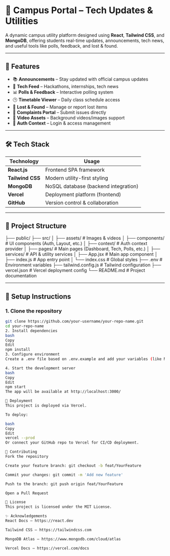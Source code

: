 # 📢 Campus Portal – Tech Updates & Utilities

A dynamic campus utility platform designed using **React**, **Tailwind CSS**, and **MongoDB**, offering students real-time updates, announcements, tech news, and useful tools like polls, feedback, and lost & found.

---

## 🚀 Features

- 📚 **Announcements** – Stay updated with official campus updates  
- 🧠 **Tech Feed** – Hackathons, internships, tech news  
- 📊 **Polls & Feedback** – Interactive polling system  
- 🕒 **Timetable Viewer** – Daily class schedule access  
- 🎒 **Lost & Found** – Manage or report lost items  
- 🧾 **Complaints Portal** – Submit issues directly  
- 🎥 **Video Assets** – Background videos/images support  
- 🔐 **Auth Context** – Login & access management  

---

## 🛠️ Tech Stack

| Technology       | Usage                               |
|------------------|--------------------------------------|
| **React.js**     | Frontend SPA framework               |
| **Tailwind CSS** | Modern utility-first styling         |
| **MongoDB**      | NoSQL database (backend integration) |
| **Vercel**       | Deployment platform (frontend)       |
| **GitHub**       | Version control & collaboration      |

---

## 📁 Project Structure

├── public/
├── src/
│ ├── assets/ # Images & videos
│ ├── components/ # UI components (Auth, Layout, etc.)
│ ├── context/ # Auth context provider
│ ├── pages/ # Main pages (Dashboard, Tech, Polls, etc.)
│ ├── services/ # API & utility services
│ ├── App.jsx # Main app component
│ ├── index.js # App entry point
│ └── index.css # Global styles
├── .env # Environment variables
├── tailwind.config.js # Tailwind configuration
├── vercel.json # Vercel deployment config
└── README.md # Project documentation

---

## 🔧 Setup Instructions

### 1. Clone the repository

```bash
git clone https://github.com/your-username/your-repo-name.git
cd your-repo-name
2. Install dependencies
bash
Copy
Edit
npm install
3. Configure environment
Create a .env file based on .env.example and add your variables (like MongoDB URI, etc).

4. Start the development server
bash
Copy
Edit
npm start
The app will be available at http://localhost:3000/

🚀 Deployment
This project is deployed via Vercel.

To deploy:

bash
Copy
Edit
vercel --prod
Or connect your GitHub repo to Vercel for CI/CD deployment.

🤝 Contributing
Fork the repository

Create your feature branch: git checkout -b feat/YourFeature

Commit your changes: git commit -m 'Add new feature'

Push to the branch: git push origin feat/YourFeature

Open a Pull Request

📄 License
This project is licensed under the MIT License.

✨ Acknowledgements
React Docs – https://react.dev

Tailwind CSS – https://tailwindcss.com

MongoDB Atlas – https://www.mongodb.com/cloud/atlas

Vercel Docs – https://vercel.com/docs

